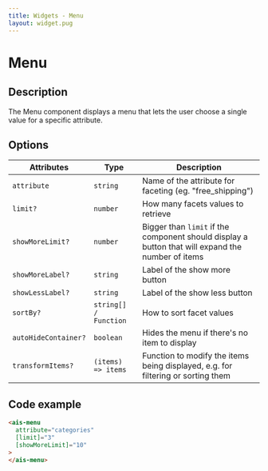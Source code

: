 ```yaml
---
title: Widgets - Menu
layout: widget.pug
---
```


# Menu

## Description

The Menu component displays a menu that lets the user choose a single value for a specific attribute.

## Options

| Attributes           | Type                  | Description
| -                    | -                     | -
| `attribute`          | `string`              | Name of the attribute for faceting (eg. "free_shipping")
| `limit?`             | `number`              | How many facets values to retrieve
| `showMoreLimit?`     | `number`              | Bigger than `limit` if the component should display a button that will expand the number of items
| `showMoreLabel?`     | `string`              | Label of the show more button
| `showLessLabel?`     | `string`              | Label of the show less button
| `sortBy?`            | `string[] / Function` | How to sort facet values
| `autoHideContainer?` | `boolean`             | Hides the menu if there's no item to display
| `transformItems?`    | `(items) => items`    | Function to modify the items being displayed, e.g. for filtering or sorting them

## Code example

```html
<ais-menu
  attribute="categories"
  [limit]="3"
  [showMoreLimit]="10"
>
</ais-menu>
```
